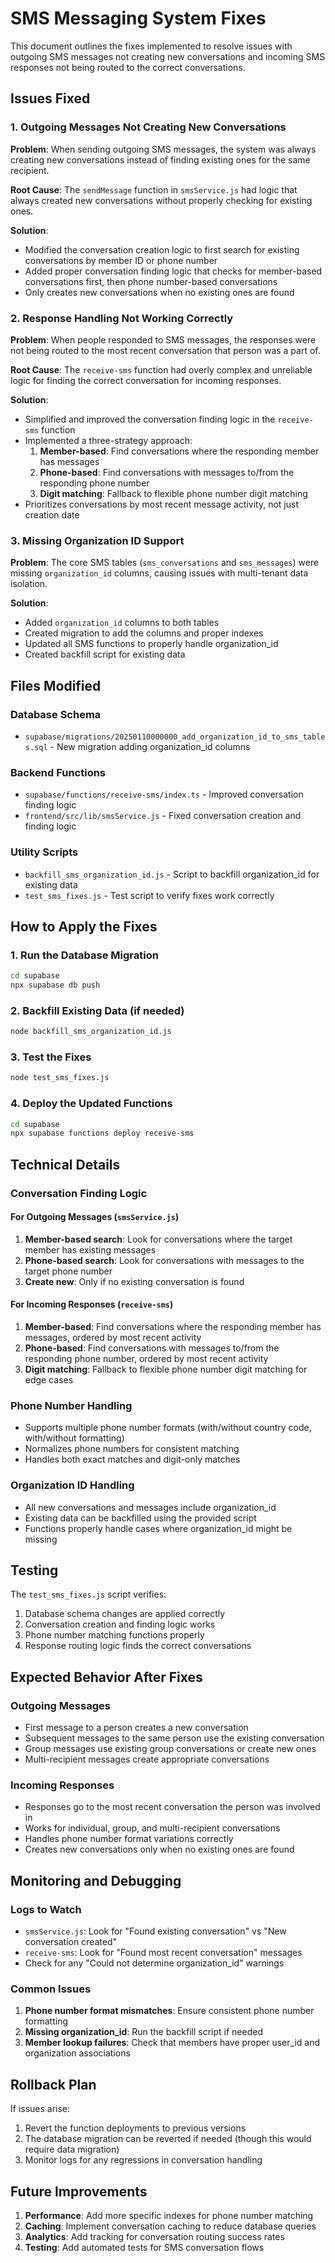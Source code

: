 # SMS Messaging System Fixes

This document outlines the fixes implemented to resolve issues with outgoing SMS messages not creating new conversations and incoming SMS responses not being routed to the correct conversations.

## Issues Fixed

### 1. Outgoing Messages Not Creating New Conversations
**Problem**: When sending outgoing SMS messages, the system was always creating new conversations instead of finding existing ones for the same recipient.

**Root Cause**: The `sendMessage` function in `smsService.js` had logic that always created new conversations without properly checking for existing ones.

**Solution**: 
- Modified the conversation creation logic to first search for existing conversations by member ID or phone number
- Added proper conversation finding logic that checks for member-based conversations first, then phone number-based conversations
- Only creates new conversations when no existing ones are found

### 2. Response Handling Not Working Correctly
**Problem**: When people responded to SMS messages, the responses were not being routed to the most recent conversation that person was a part of.

**Root Cause**: The `receive-sms` function had overly complex and unreliable logic for finding the correct conversation for incoming responses.

**Solution**:
- Simplified and improved the conversation finding logic in the `receive-sms` function
- Implemented a three-strategy approach:
  1. **Member-based**: Find conversations where the responding member has messages
  2. **Phone-based**: Find conversations with messages to/from the responding phone number
  3. **Digit matching**: Fallback to flexible phone number digit matching
- Prioritizes conversations by most recent message activity, not just creation date

### 3. Missing Organization ID Support
**Problem**: The core SMS tables (`sms_conversations` and `sms_messages`) were missing `organization_id` columns, causing issues with multi-tenant data isolation.

**Solution**:
- Added `organization_id` columns to both tables
- Created migration to add the columns and proper indexes
- Updated all SMS functions to properly handle organization_id
- Created backfill script for existing data

## Files Modified

### Database Schema
- `supabase/migrations/20250110000000_add_organization_id_to_sms_tables.sql` - New migration adding organization_id columns

### Backend Functions
- `supabase/functions/receive-sms/index.ts` - Improved conversation finding logic
- `frontend/src/lib/smsService.js` - Fixed conversation creation and finding logic

### Utility Scripts
- `backfill_sms_organization_id.js` - Script to backfill organization_id for existing data
- `test_sms_fixes.js` - Test script to verify fixes work correctly

## How to Apply the Fixes

### 1. Run the Database Migration
```bash
cd supabase
npx supabase db push
```

### 2. Backfill Existing Data (if needed)
```bash
node backfill_sms_organization_id.js
```

### 3. Test the Fixes
```bash
node test_sms_fixes.js
```

### 4. Deploy the Updated Functions
```bash
cd supabase
npx supabase functions deploy receive-sms
```

## Technical Details

### Conversation Finding Logic

#### For Outgoing Messages (`smsService.js`)
1. **Member-based search**: Look for conversations where the target member has existing messages
2. **Phone-based search**: Look for conversations with messages to the target phone number
3. **Create new**: Only if no existing conversation is found

#### For Incoming Responses (`receive-sms`)
1. **Member-based**: Find conversations where the responding member has messages, ordered by most recent activity
2. **Phone-based**: Find conversations with messages to/from the responding phone number, ordered by most recent activity  
3. **Digit matching**: Fallback to flexible phone number digit matching for edge cases

### Phone Number Handling
- Supports multiple phone number formats (with/without country code, with/without formatting)
- Normalizes phone numbers for consistent matching
- Handles both exact matches and digit-only matches

### Organization ID Handling
- All new conversations and messages include organization_id
- Existing data can be backfilled using the provided script
- Functions properly handle cases where organization_id might be missing

## Testing

The `test_sms_fixes.js` script verifies:
1. Database schema changes are applied correctly
2. Conversation creation and finding logic works
3. Phone number matching functions properly
4. Response routing logic finds the correct conversations

## Expected Behavior After Fixes

### Outgoing Messages
- First message to a person creates a new conversation
- Subsequent messages to the same person use the existing conversation
- Group messages use existing group conversations or create new ones
- Multi-recipient messages create appropriate conversations

### Incoming Responses
- Responses go to the most recent conversation the person was involved in
- Works for individual, group, and multi-recipient conversations
- Handles phone number format variations correctly
- Creates new conversations only when no existing ones are found

## Monitoring and Debugging

### Logs to Watch
- `smsService.js`: Look for "Found existing conversation" vs "New conversation created"
- `receive-sms`: Look for "Found most recent conversation" messages
- Check for any "Could not determine organization_id" warnings

### Common Issues
1. **Phone number format mismatches**: Ensure consistent phone number formatting
2. **Missing organization_id**: Run the backfill script if needed
3. **Member lookup failures**: Check that members have proper user_id and organization associations

## Rollback Plan

If issues arise:
1. Revert the function deployments to previous versions
2. The database migration can be reverted if needed (though this would require data migration)
3. Monitor logs for any regressions in conversation handling

## Future Improvements

1. **Performance**: Add more specific indexes for phone number matching
2. **Caching**: Implement conversation caching to reduce database queries
3. **Analytics**: Add tracking for conversation routing success rates
4. **Testing**: Add automated tests for SMS conversation flows